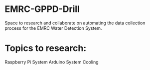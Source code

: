 # EMRC-GPPD-Drill
Space to research and collaborate on automating the data collection process for the EMRC Water Detection System.

# Topics to research:
Raspberry Pi System
Arduino System
Cooling
